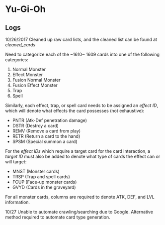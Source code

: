 # Yu-Gi-Oh

## Logs
10/26/2017
Cleaned up raw card lists, and the cleaned list can be found at *cleaned_cards*

Need to categorize each of the ~1610~ 1609 cards into one of the following categories:
1. Normal Monster
2. Effect Monster
3. Fusion Normal Monster
4. Fusion Effect Monster
5. Trap
6. Spell

Similarly, each effect, trap, or spell card needs to be assigned an *effect ID*, which will denote what effects the card possesses (not exhaustive):
- PNTR (Atk-Def penetration damage)
- DSTR (Destroy a card)
- REMV (Remove a card from play)
- RETR (Return a card to the hand)
- SPSM (Special summon a card)

For the *effect IDs* which require a target card for the card interaction, a *target ID* must also be added to denote what type of cards the effect can or will target:
- MNST (Monster cards)
- TRSP (Trap and spell cards)
- FCUP (Face-up monster cards)
- GVYD (Cards in the graveyard)

For all monster cards, columns are required to denote ATK, DEF, and LVL information.

10/27
Unable to automate crawling/searching due to Google. Alternative method required to automate card type generation.
